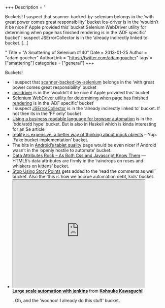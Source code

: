 +++
Description = "<p>Buckets! I suspect that scanner-backed-by-selenium belongs in the ‘with great power comes great responsibility’ bucket ios-driver is in the ‘wouldn’t it be nice if Apple provided this’ bucket Selenium WebDriver utility for determining when page has finished rendering is in the ‘ADF specific’ bucket’ I suspect JSErrorCollector is in the ‘already indirectly linked to’ bucket. […]</p>"
Title = "A Smattering of Selenium #140"
Date = 2013-01-25
Author = "adam goucher"
AuthorLink = "https://twitter.com/adamgoucher"
tags = ["smattering"]
categories = ["general"]
+++

<p>Buckets!</p>
<ul>
<li>I suspect that <a href="http://code.google.com/p/scanner-backed-by-selenium/">scanner-backed-by-selenium</a> belongs in the &#8216;with great power comes great responsibility&#8217; bucket</li>
<li><a href="http://freynaud.github.com/ios-driver/">ios-driver</a> is in the &#8216;wouldn&#8217;t it be nice if Apple provided this&#8217; bucket</li>
<li><a href="http://dkleppinger.blogspot.ca/2012/09/selenium-webdriver-utility-for.html">Selenium WebDriver utility for determining when page has finished rendering</a> is in the &#8216;ADF specific&#8217; bucket&#8217;</li>
<li>I suspect <a href="https://github.com/mguillem/JSErrorCollector">JSErrorCollector</a> is in the &#8216;already indirectly linked to&#8217; bucket. If not then its in the &#8216;FF only&#8217; bucket</li>
<li><a href="http://gabrielprioli.wordpress.com/2012/09/11/using-a-business-readable-language-for-browser-automation/">Using a business readable language for browser automation</a> is in the &#8216;bdd/atdd hype&#8217; bucket. But is also in Haskell which is kinda interesting for an Se article</li>
<li><a href="https://speakerdeck.com/searls/reality-is-expensive-a-better-way-of-thinking-about-mock-objects">reality is expensive: a better way of thinking about mock objects</a> &#8211; Yup. &#8216;Fake bucket implementation&#8217; bucket.</li>
<li>The bits in <a href="http://developer.android.com/distribute/googleplay/quality/tablet.html">Android&#8217;s tablet quality</a> page would be even nicer if Android wasn&#8217;t in the &#8216;openly hostile to automate&#8217; bucket.</li>
<li><a href="http://christianheilmann.com/2012/10/10/data-attributes-rock-as-both-css-and-javascript-know-them/">Data Attributes Rock – As Both Css and Javascript Know Them</a> &#8212; HTML5&#8217;s data attributes are firmly in the &#8216;raindrops on roses and whiskers on kittens&#8217; bucket.</li>
<li><a href="http://www.industriallogic.com/blog/stop-using-story-points/">Stop Using Story Points</a> gets added to the &#8216;read the comments as well&#8217; bucket. Also the &#8216;this is how we accrue automation debt, kids&#8217; bucket.</li>
<li><iframe src='https://www.slideshare.net/slideshow/embed_code/14736646' width='427' height='350' scrolling='no' allowfullscreen webkitallowfullscreen mozallowfullscreen></iframe>
<div style="margin-bottom:5px;"> <strong> <a href="http://www.slideshare.net/kohsuke/large-scale-automation-with-jenkins" title="Large scale automation with jenkins" target="_blank">Large scale automation with jenkins</a> </strong> from <strong><a href="http://www.slideshare.net/kohsuke" target="_blank">Kohsuke Kawaguchi</a></strong> </div>
<p>. Oh, and the &#8216;woohoo! I already do this stuff&#8217; bucket.</li>
</ul>

